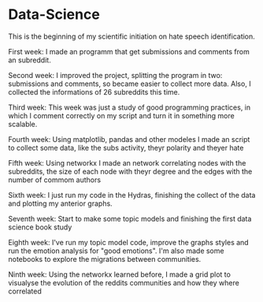 # Data-Science
This is the beginning of my scientific initiation on hate speech identification.

First week:
  I made an programm that get submissions and comments from an subreddit.
  
Second week:
  I improved the project, splitting the program in two: submissions and comments, so became easier to collect more data. Also, I collected the informations of 26 subreddits this time.

Third week:
  This week was just a study of good programming practices, in which I comment correctly on my script and turn it in something more scalable.
  
 Fourth week:
  Using matplotlib, pandas and other modeles I made an script to collect some data, like the subs activity, theyr polarity and theyer hate
  
 Fifth week:
    Using networkx I made an network correlating nodes with the subreddits, the size of each node with theyr degree and the edges with the number of commom authors
 
Sixth week:
  I just run my code in the Hydras, finishing the collect of the data and plotting my anterior graphs.
  
 Seventh week:
  Start to make some topic models and finishing the first data science book study
 
 Eighth week:
  I've run my topic model code, improve the graphs styles and run the emotion analysis for "good emotions". I'm also made some notebooks to explore the migrations between communities.
 
 Ninth week:
  Using the networkx learned before, I made a grid plot to visualyse the evolution of the reddits communities and how they where correlated
